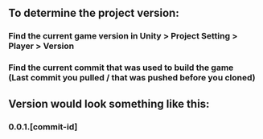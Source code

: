 ## To determine the project version:
### Find the current game version in Unity > Project Setting > Player > Version
### Find the current commit that was used to build the game<br>(Last commit you pulled / that was pushed before you cloned)

## Version would look something like this:
### 0.0.1.[commit-id]